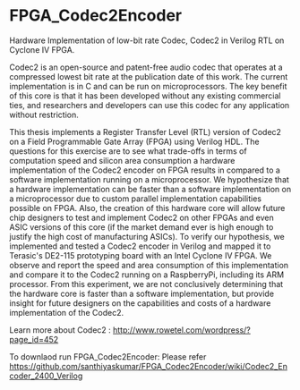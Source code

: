 # FPGA_Codec2Encoder
Hardware Implementation of low-bit rate Codec, Codec2 in Verilog RTL on Cyclone IV FPGA.

Codec2 is an open-source and patent-free audio codec that operates at a compressed lowest bit rate at the publication date of this work. The current implementation is in C and can be run on microprocessors. The key benefit of this core is that it has been developed without any existing commercial ties, and researchers and developers can use this codec for any application without restriction.

This thesis implements a Register Transfer Level (RTL) version of Codec2 on a Field Programmable Gate Array (FPGA) using Verilog HDL. The questions for this exercise are to see what trade-offs in terms of computation speed and silicon area consumption a hardware implementation of the Codec2 encoder on FPGA results in compared to a software implementation running on a microprocessor. We hypothesize that a hardware implementation can be faster than a software implementation on a microprocessor due to custom parallel implementation capabilities possible on FPGA. Also, the creation of this hardware core will allow future chip designers to test and implement Codec2 on other FPGAs and even ASIC versions of this core (if the market demand ever is high enough to justify the high cost of manufacturing ASICs). To verify our hypothesis, we implemented and tested a Codec2 encoder in Verilog and mapped it to Terasic's DE2-115 prototyping board with an Intel Cyclone IV FPGA. We observe and report the speed and area consumption of this implementation and compare it to the Codec2 running on a RaspberryPi, including its ARM processor. From this experiment, we are not conclusively determining that the hardware core is faster than a software implementation, but provide insight for future designers on the capabilities and costs of a hardware implementation of the Codec2.

Learn more about Codec2 :
http://www.rowetel.com/wordpress/?page_id=452

To downlaod run FPGA_Codec2Encoder:
Please refer https://github.com/santhiyaskumar/FPGA_Codec2Encoder/wiki/Codec2_Encoder_2400_Verilog


